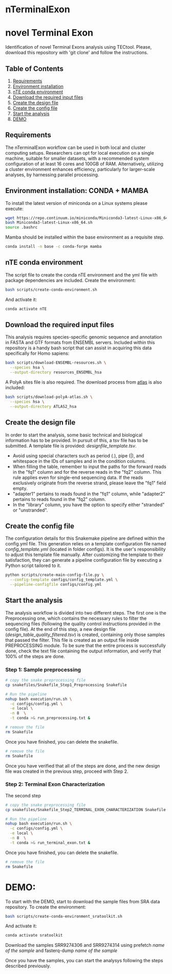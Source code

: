 # nTerminalExon

# novel Terminal Exon

Identification of novel Terminal Exons analysis using TECtool. Please, download this repository with 'git clone' and follow the instructions.

## Table of Contents

1. [Requirements](#requirements)
2. [Environment installation](#environment-installation)
3. [nTE conda environment](#nte-conda-environment)
4. [Download the required input files](#download-the-required-input-files)
5. [Create the design file](#create-the-design-file)
6. [Create the config file](#create-the-config-file)
7. [Start the analysis](#start-the-analysis)
8. [DEMO](#demo)

## Requirements

The nTerminalExon workflow can be used in both local and cluster computing setups. Researchers can opt for local execution on a single machine, suitable for smaller datasets, with a recommended system configuration of at least 16 cores and 100GB of RAM. Alternatively, utilizing a cluster environment enhances efficiency, particularly for larger-scale analyses, by harnessing parallel processing. 

## Environment installation: CONDA + MAMBA

To install the latest version of miniconda on a Linux systems please execute:

```bash
wget https://repo.continuum.io/miniconda/Miniconda3-latest-Linux-x86_64.sh
bash Miniconda3-latest-Linux-x86_64.sh
source .bashrc
```
Mamba should be installed within the base environment as a requisite step.

```bash
conda install -n base -c conda-forge mamba
```

## nTE conda environment

The script file to create the conda nTE environment and the yml file with package dependencies are included. Create the environment:

```bash
bash scripts/create-conda-environment.sh
```
And activate it:

```bash
conda activate nTE
```

## Download the required input files

This analysis requires species-specific genomic sequence and annotation in FASTA and GTF formats from ENSEMBL servers. Included within this repository is a handy bash script that can assist in acquiring this data specifically for Homo sapiens:

```bash
bash scripts/download-ENSEMBL-resources.sh \
  --species hsa \
  --output-directory resources_ENSEMBL_hsa
```
A PolyA sites file is also required. The download process from [atlas] is also included:

```bash
bash scripts/download-polyA-atlas.sh \
  --species hsa \
  --output-directory ATLAS2_hsa
```

## Create the design file

In order to start the analysis, some basic technical and biological information has to be provided. In pursuit of this, a tsv file has to be submitted.
A template file is provided: *designfile_template.tsv*.

* Avoid using special characters such as period (.), pipe (|), and whitespace in the IDs of samples and in the condition columns.
* When filling the table, remember to input the paths for the forward reads in the "fq1" column and for the reverse reads in the "fq2" column. This rule applies even for single-end sequencing data. If the reads exclusively originate from the reverse strand, please leave the "fq1" field empty.
* "adapter1" pertains to reads found in the "fq1" column, while "adapter2" pertains to reads found in the "fq2" column.
* In the "library" column, you have the option to specify either "stranded" or "unstranded".

## Create the config file

The configuration details for this Snakemake pipeline are defined within the config.yml file. This generation relies on a template configuration file named *config_template.yml* (located in folder configs). It is the user's responsibility to adjust this template file manually. After customizing the template to their satisfaction, they can generate a pipeline configuration file by executing a Python script tailored to it.

```bash
python scripts/create-main-config-file.py \
  --config-template configs/config_template.yml \
  --pipeline-configfile configs/config.yml
```

## Start the analysis

The analysis workflow is divided into two different steps. The first one is the Preprocessing one, which contains the necessary rules to filter the sequencing files (following the quality control instructions provided in the config file). At the end of this step, a new design file (*design_table_quality_filtered.tsv*) is created, containing only those samples that passed the filter. This file is created as an output file inside PREPROCESSING module.
To be sure that the entire process is successfully done, check the text file containing the output information, and verify that 100% of the steps are done.

### Step 1: Sample preprocessing

```bash
# copy the snake preprocessing file
cp snakefiles/Snakefile_Step1_Preprocessing Snakefile
```

```bash
# Run the pipeline
nohup bash execution/run.sh \
  -c configs/config.yml \
  -e local \
  -n 8  \
  -t conda >& run_preprocessing.txt &
```

```bash
# remove the file
rm Snakefile
```
Once you have finished, you can delete the snakefile.

```bash
# remove the file
rm Snakefile
```
Once you have verified that all of the steps are done, and the new design file was created in the previous step, proceed with Step 2.

### Step 2: Terminal Exon Characterization

The second step 

```bash
# copy the snake preprocessing file
cp snakefiles/Snakefile_Step2_TERMINAL_EXON_CHARACTERIZATION Snakefile
```

```bash
# Run the pipeline
nohup bash execution/run.sh \
  -c configs/config.yml \
  -e local \
  -n 8  \
  -t conda >& run_terminal_exon.txt &
```
Once you have finished, you can delete the snakefile.

```bash
# remove the file
rm Snakefile
```

# DEMO:

To start with the DEMO, start to download the sample files from SRA data repository. To create the environment:
```bash
bash scripts/create-conda-environment_sratoolkit.sh
```
And activate it:

```bash
conda activate sratoolkit
```
Download the samples SRR9274306 and SRR9274314 using prefetch *name of the sample* and fasterq-dump *name of the sample*

Once you have the samples, you can start the analysys following the steps described previously.

[atlas]: https://polyasite.unibas.ch/atlas
